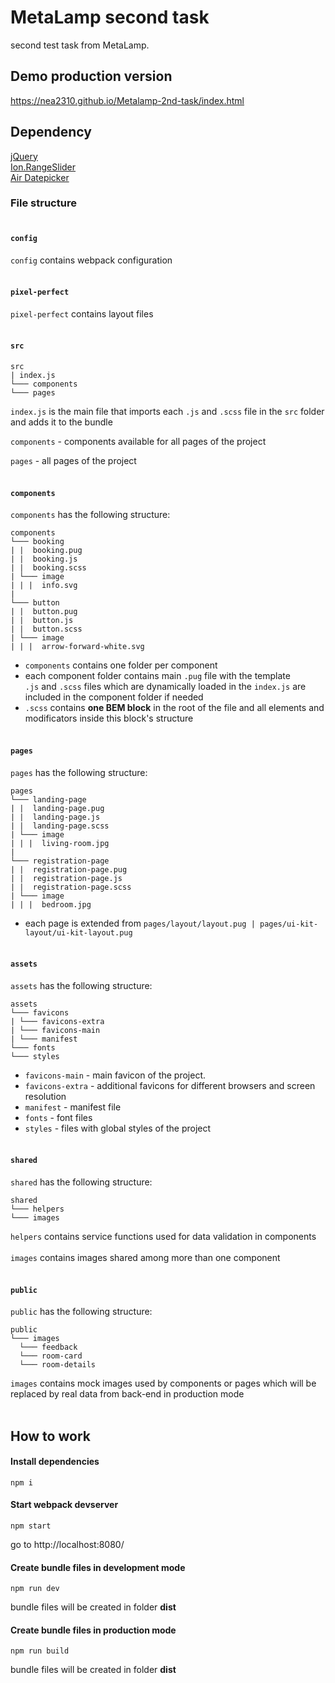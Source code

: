 # MetaLamp second task
second test task from MetaLamp.


## Demo production version
https://nea2310.github.io/Metalamp-2nd-task/index.html


## Dependency
[jQuery](https://jquery.com/)<br>
[Ion.RangeSlider](https://github.com/IonDen/ion.rangeSlider)<br>
[Air Datepicker](https://github.com/t1m0n/air-datepicker)<br>


### File structure<br><br>


#### `config`
`config` contains webpack configuration<br><br>


#### `pixel-perfect`
`pixel-perfect` contains layout files<br><br>


#### `src`
```
src
| index.js
└─── components
└─── pages

```
`index.js` is the main file that imports each `.js` and `.scss` file in the `src` folder and  adds it to the bundle

`components` -  components available for all pages of the project

`pages` - all pages of the project<br><br>


#### `components`
`components` has the following structure:
```
components
└─── booking
| |  booking.pug
| |  booking.js
| |  booking.scss
| └─── image
| | |  info.svg
|
└─── button
| |  button.pug
| |  button.js
| |  button.scss
| └─── image
| | |  arrow-forward-white.svg
```
* `components` contains one folder per component
* each component folder contains main `.pug` file with the template <br>
`.js`  and `.scss` files which are dynamically loaded in the `index.js` are included in the component folder if needed
* `.scss` contains **one BEM block** in the root of the file and all elements and modificators inside this block's structure<br><br>


#### `pages`
`pages` has the following structure:

```
pages
└─── landing-page
| |  landing-page.pug
| |  landing-page.js
| |  landing-page.scss
| └─── image
| | |  living-room.jpg
|
└─── registration-page
| |  registration-page.pug
| |  registration-page.js
| |  registration-page.scss
| └─── image
| | |  bedroom.jpg
```

* each page is extended from `pages/layout/layout.pug | pages/ui-kit-layout/ui-kit-layout.pug`<br><br>


#### `assets`
`assets` has the following structure:

```
assets
└─── favicons
| └─── favicons-extra
| └─── favicons-main
| └─── manifest
└─── fonts
└─── styles
```

* `favicons-main` - main favicon of the project. 
* `favicons-extra` - additional favicons for different browsers and screen resolution
* `manifest` -  manifest file
* `fonts` - font files
* `styles` - files with global styles of the project<br><br>

#### `shared`
`shared` has the following structure:

```
shared
└─── helpers
└─── images
```
`helpers` contains service functions used for data validation in components<br><br>
`images` contains images shared among more than one component<br><br>

#### `public`
`public` has the following structure:

```
public
└─── images
  └─── feedback
  └─── room-card
  └─── room-details
```

`images` contains mock images used by components or pages which will be replaced by real data from back-end in production mode<br><br>

## How to work
#### Install dependencies
```commandline
npm i
```

#### Start webpack devserver
```commandline
npm start
```
go to http://localhost:8080/

#### Create bundle files in development mode
```commandline
npm run dev
```
bundle files will be created in folder **dist**

#### Create bundle files in production mode
```commandline
npm run build
```
bundle files will be created in folder **dist**